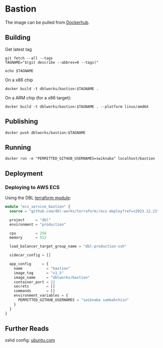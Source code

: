 # Bastion

The image can be pulled from [Dockerhub](https://hub.docker.com/r/dblworks/bastion).

## Building

Get latest tag

```shell
git fetch --all --tags
TAGNAME="$(git describe --abbrev=0 --tags)"

echo $TAGNAME
```

On a x86 chip

```shell
docker build -t dblworks/bastion:$TAGNAME .
```

On a ARM chip (for a x86 target):

```shell
docker build -t dblworks/bastion:$TAGNAME . --platform linux/amd64
```

## Publishing

```shell
docker push dblworks/bastion:$TAGNAME
```

## Running

```shell
docker run -e "PERMITTED_GITHUB_USERNAMES=swiknaba" localhost/bastion
```

## Deployment

### Deploying to AWS ECS

Using the DBL [terraform module](https://github.com/dbl-works/terraform/tree/v2023.12.22/ecs-deploy/service):

```terraform
module "ecs_service_bastion" {
  source = "github.com/dbl-works/terraform//ecs-deploy?ref=v2023.12.22"

  project     = "dbl"
  environment = "production"

  cpu         = 256
  memory      = 512

  load_balancer_target_group_name = "dbl-production-ssh"

  sidecar_config = []

  app_config     = {
    name           = "bastion"
    image_tag      = "v1.5"
    image_name     = "dblworks/bastion"
    container_port = 22
    secrets        = []
    commands       = []
    environment_variables = {
      PERMITTED_GITHUB_USERNAMES = "swiknaba samkahchiin"
    }
  }
}

```

## Further Reads

sshd config: [ubuntu.com](https://manpages.ubuntu.com/manpages/xenial/man5/sshd_config.5.html)
